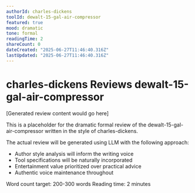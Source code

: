```yaml
---
authorId: charles-dickens
toolId: dewalt-15-gal-air-compressor
featured: true
mood: dramatic
tone: formal
readingTime: 2
shareCount: 0
dateCreated: "2025-06-27T11:46:40.316Z"
lastUpdated: "2025-06-27T11:46:40.316Z"
---
```


# charles-dickens Reviews dewalt-15-gal-air-compressor

[Generated review content would go here]

This is a placeholder for the dramatic formal review of the dewalt-15-gal-air-compressor written in the style of charles-dickens.

The actual review will be generated using LLM with the following approach:
- Author style analysis will inform the writing voice
- Tool specifications will be naturally incorporated
- Entertainment value prioritized over practical advice
- Authentic voice maintenance throughout

Word count target: 200-300 words
Reading time: 2 minutes
